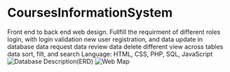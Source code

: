 # CoursesInformationSystem
Front end to back end web design. Fullfill the requirment of
different roles login, with login validation
new user registration, and data update in database
data request
data review
data delete
different view across tables
data sort, filt, and search Language: HTML, CSS, PHP, SQL, JavaScript
![Database Description(ERD)](https://user-images.githubusercontent.com/111329913/235284151-89d8cdfe-35ad-44f8-97a8-93736b98b25e.jpg)
![Web Map](https://user-images.githubusercontent.com/111329913/235284165-9128b5e4-c1e8-4241-befd-0fdab956a282.jpg)
